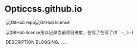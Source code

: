 # Opticcss.github.io
​	![GitHub repo](https://img.shields.io/badge/Repo-GitHub-yellowgreen?style=plastic&logo=appveyor.svg)![GitHub license](https://img.shields.io/badge/License-MIT~-red?style=plastic&logo=appveyor.svg)

​	![GitHub license](https://img.shields.io/badge/ProgressBar-1\1000-green?logo=appveyor&style=social)用以记录当前项目进度，在写了在写了(#｀-_ゝ-)

​	DESCRIPTION BLOGGING... ...